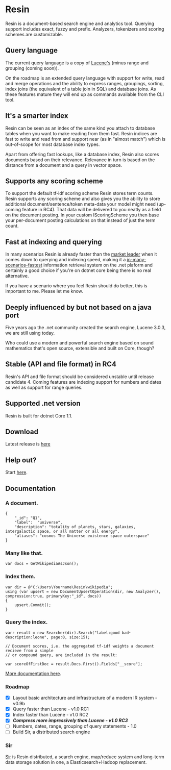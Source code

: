 # Resin
Resin is a document-based search engine and analytics tool. Querying support includes exact, fuzzy and prefix. Analyzers, tokenizers and scoring schemes are customizable. 

## Query language
The current query language is a copy of [Lucene's](https://lucene.apache.org/core/2_9_4/queryparsersyntax.html) (minus range and grouping (coming soon)). 

On the roadmap is an extended query language with support for write, read and merge operations and the ability to express ranges, groupings, sorting, index joins (the equivalent of a table join in SQL) and database joins. As these features mature they will end up as commands available from the CLI tool. 

## It's a smarter index
Resin can be seen as an index of the same kind you attach to database tables when you want to make reading from them fast. Resin indices are fast to write and read from and support near (as in "almost match") which is out-of-scope for most database index types.

Apart from offering fast lookups, like a database index, Resin also scores documents based on their relevance. Relevance in turn is based on the distance from a document and a query in vector space.

## Supports any scoring scheme
To support the default tf-idf scoring scheme Resin stores term counts. Resin supports any scoring scheme and also gives you the ability to store additional document/sentence/token meta-data your model might need (up-coming feature in RC4). That data will be delivered to you neatly as a field on the document posting. In your custom IScoringScheme you then base your per-document posting calculations on that instead of just the term count.

## Fast at indexing and querying
In many scenarios Resin is already faster than the [market leader](https://lucenenet.apache.org/) when it comes down to querying and indexing speed, making it a [in-many-scenarios-fastest](https://github.com/kreeben/resin/wiki/Lucene-vs-Resin-1.0-RC2) information retrieval system on the .net plaform and certainly a good choice if you're on dotnet core being there is no real alternative. 

If you have a scenario where you feel Resin should do better, this is important to me. Please let me know.

## Deeply influenced by but not based on a java port
Five years ago the .net community created the search engine, Lucene 3.0.3, we are still using today.

Who could use a modern and powerful search engine based on sound mathematics that's open source, extensible and built on Core, though?

## Stable (API and file format) in RC4
Resin's API and file format should be considered unstable until release candidate 4. Coming features are indexing support for numbers and dates as well as support for range queries.

## Supported .net version
Resin is built for dotnet Core 1.1.

## Download
Latest release is [here](https://github.com/kreeben/resin/releases/latest)

## Help out?
Start [here](https://github.com/kreeben/resin/issues).

## Documentation
### A document.

	{
		"_id": "Q1",
		"label":  "universe",
		"description": "totality of planets, stars, galaxies, intergalactic space, or all matter or all energy",
		"aliases": "cosmos The Universe existence space outerspace"
	}

### Many like that.
	
	var docs = GetWikipediaAsJson();

### Index them.

	var dir = @"C:\Users\Yourname\Resin\wikipedia";
	using (var upsert = new DocumentUpsertOperation(dir, new Analyzer(), compression:true, primaryKey:"_id", docs))
	{
		upsert.Commit();
	}

### Query the index.
<a name="inproc" id="inproc"></a>

	varr result = new Searcher(dir).Search("label:good bad~ description:leone", page:0, size:15);
	
	// Document scores, i.e. the aggregated tf-idf weights a document recieve from a simple 
	// or compound query, are included in the result:
	
	var scoreOfFirstDoc = result.Docs.First().Fields["__score"];

[More documentation here](https://github.com/kreeben/resin/wiki). 

### Roadmap

- [x] Layout basic architecture and infrastructure of a modern IR system - v0.9b
- [x] Query faster than Lucene - v1.0 RC1
- [x] Index faster than Lucene - v1.0 RC2
- [x] ___Compress more impressively than Lucene - v1.0 RC3___
- [ ] Numbers, dates, range, grouping of query statements - 1.0
- [ ] Build Sir, a distributed search engine

### Sir

[Sir](https://github.com/kreeben/sir) is Resin distributed, a search engine, map/reduce system and long-term data storage solution in one, a Elasticsearch+Hadoop replacement.
